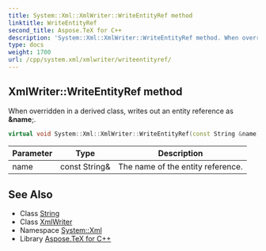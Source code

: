 ```yaml
---
title: System::Xml::XmlWriter::WriteEntityRef method
linktitle: WriteEntityRef
second_title: Aspose.TeX for C++
description: 'System::Xml::XmlWriter::WriteEntityRef method. When overridden in a derived class, writes out an entity reference as &name; in C++.'
type: docs
weight: 1700
url: /cpp/system.xml/xmlwriter/writeentityref/
---
```

## XmlWriter::WriteEntityRef method


When overridden in a derived class, writes out an entity reference as **&name**;.

```cpp
virtual void System::Xml::XmlWriter::WriteEntityRef(const String &name)=0
```


| Parameter | Type | Description |
| --- | --- | --- |
| name | const String\& | The name of the entity reference. |

## See Also

* Class [String](../../../system/string/)
* Class [XmlWriter](../)
* Namespace [System::Xml](../../)
* Library [Aspose.TeX for C++](../../../)
